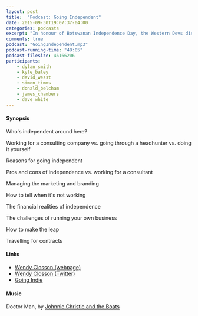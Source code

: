 ```yaml
---
layout: post
title:  "Podcast: Going Independent"
date: 2015-09-30T19:07:37-04:00
categories: podcasts
excerpt: "In honour of Botswanan Independence Day, the Western Devs discuss going independent with special guest, Wendy Closson"
comments: true
podcast: "GoingIndependent.mp3"
podcast-running-time: "48:05"
podcast-filesize: 46166206
participants: 
    - dylan_smith
    - kyle_baley
    - david_wesst
    - simon_timms
    - donald_belcham
    - james_chambers
    - dave_white
---
```


#### Synopsis

Who's independent around here?

Working for a consulting company vs. going through a headhunter vs. doing it yourself

Reasons for going independent

Pros and cons of independence vs. working for a consultant

Managing the marketing and branding

How to tell when it's not working

The financial realities of independence

The challenges of running your own business

How to make the leap

Travelling for contracts

#### Links

* [Wendy Closson (webpage)](http://www.justaddwendy.com/)
* [Wendy Closson (Twitter)](https://twitter.com/wendypclosson)
* [Going Indie](http://www.goingindie.com/article_details.php?id=3)

#### Music

Doctor Man, by [Johnnie Christie and the Boats](https://www.youtube.com/user/jwcchristie)

